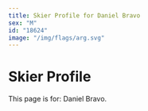 ```yaml
---
title: Skier Profile for Daniel Bravo
sex: "M"
id: "18624"
image: "/img/flags/arg.svg" 
---
```


# Skier Profile

This page is for: Daniel Bravo.
    